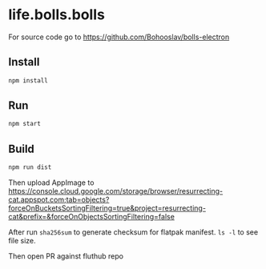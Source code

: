 # life.bolls.bolls

For source code go to https://github.com/Bohooslav/bolls-electron

## Install

```bash
npm install
```

## Run

```bash
npm start
```

## Build

```bash
npm run dist
```

Then upload AppImage to https://console.cloud.google.com/storage/browser/resurrecting-cat.appspot.com;tab=objects?forceOnBucketsSortingFiltering=true&project=resurrecting-cat&prefix=&forceOnObjectsSortingFiltering=false

After run `sha256sum` to generate checksum for flatpak manifest. `ls -l` to see file size.

Then open PR against fluthub repo
